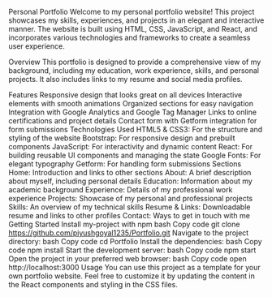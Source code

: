 

Personal Portfolio
Welcome to my personal portfolio website! This project showcases my skills, experiences, and projects in an elegant and interactive manner. The website is built using HTML, CSS, JavaScript, and React, and incorporates various technologies and frameworks to create a seamless user experience.

Overview
This portfolio is designed to provide a comprehensive view of my background, including my education, work experience, skills, and personal projects. It also includes links to my resume and social media profiles.

Features
Responsive design that looks great on all devices
Interactive elements with smooth animations
Organized sections for easy navigation
Integration with Google Analytics and Google Tag Manager
Links to online certifications and project details
Contact form with Getform integration for form submissions
Technologies Used
HTML5 & CSS3: For the structure and styling of the website
Bootstrap: For responsive design and prebuilt components
JavaScript: For interactivity and dynamic content
React: For building reusable UI components and managing the state
Google Fonts: For elegant typography
Getform: For handling form submissions
Sections
Home: Introduction and links to other sections
About: A brief description about myself, including personal details
Education: Information about my academic background
Experience: Details of my professional work experience
Projects: Showcase of my personal and professional projects
Skills: An overview of my technical skills
Resume & Links: Downloadable resume and links to other profiles
Contact: Ways to get in touch with me
Getting Started
Install my-project with npm
bash
Copy code
git clone https://github.com/piyushgoyal1235/Portfolio.git
Navigate to the project directory:
bash
Copy code
cd Portfolio
Install the dependencies:
bash
Copy code
npm install
Start the development server:
bash
Copy code
npm start
Open the project in your preferred web browser:
bash
Copy code
open http://localhost:3000
Usage
You can use this project as a template for your own portfolio website. Feel free to customize it by updating the content in the React components and styling in the CSS files.
